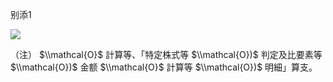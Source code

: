 别添1

![](https://www.nta.go.jp/tmp/e02330be-5be8-4897-9fc1-11b5d3107ac7/images/e64af414075dcb704384d3ae1c2e358a907cad1c3ea8c4e767b62dded88b7899.jpg)

（注） $\\mathcal{O}$ 計算等、「特定株式等 $\\mathcal{O})$ 判定及比要素等 $\\mathcal{O})$ 金额 $\\mathcal{O}$ 計算等 $\\mathcal{O})$ 明細」算支。